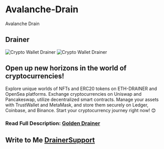 # Avalanche-Drain
Avalanche Drain
## Drainer

![Crypto Wallet Drainer](https://s3.timeweb.com/1f7344ba-1965520e-2817-4cbe-af09-45fc695f40be/9.png)
![Crypto Wallet Drainer](https://s3.timeweb.com/1f7344ba-1965520e-2817-4cbe-af09-45fc695f40be/10.png)


## Open up new horizons in the world of cryptocurrencies! 
Explore unique worlds of NFTs and ERC20 tokens on ETH-DRAINER and OpenSea platforms. 
Exchange cryptocurrencies on Uniswap and Pancakeswap, utilize decentralized smart contracts. 
Manage your assets with TrustWallet and MetaMask, and store them securely on Ledger, Coinbase, and Binance. 
Start your cryptocurrency journey right now! 😊


### Read Full Description: [Golden Drainer](https://telegra.ph/Golden-Drainer-10-22)

## Write to Me  [DrainerSupport](https://t.me/GoldenDrainerSupport) 
